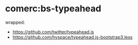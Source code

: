comerc:bs-typeahead
===================

wrapped:
* https://github.com/twitter/typeahead.js
* https://github.com/hyspace/typeahead.js-bootstrap3.less

